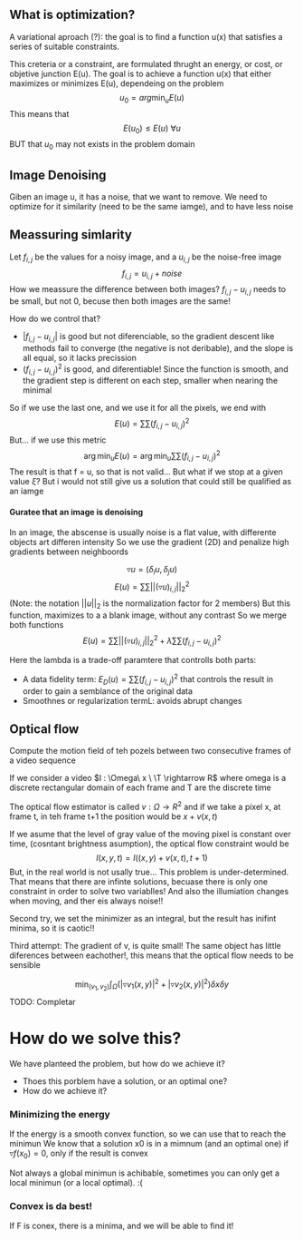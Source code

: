 ## What is optimization?
A variational aproach (?): the goal is to find a function u(x) that satisfies a series of suitable constraints.

This creteria or a constraint, are formulated thrught an energy, or cost, or objetive junction E(u). The goal is to achieve a function u(x) that either maximizes or minimizes E(u), dependeing on the problem
$$ u_0 = arg \min_u E(u) $$
This means that
$$ E(u_0) \leq E(u)\  \forall u $$
BUT that $u_0$ may not exists in the problem domain

## Image Denoising
Giben an image u, it has a noise, that we want to remove.
We need to optimize for it similarity (need to be the same iamge), and to have less noise


## Meassuring simlarity
Let $f_{i,j}$ be the values for a noisy image, and a $u_{i,j}$ be the noise-free image
$$ f_{i,j} = u_{i,j} + noise$$
How we meassure the difference between both images? $f_{i,j} - u_{i,j}$ needs to be small, but not 0, becuse then both images are the same!

How do we control that?
- $|f_{i,j} - u_{i,j}|$ is good but not diferenciable, so the gradient descent like methods fail to converge (the negative is not deribable), and the slope is all equal, so it lacks precission
- $(f_{i,j} - u_{i,j})^2$ is good, and diferentiable! Since the function is smooth, and the gradient step is different on each step, smaller when nearing the minimal

So if we use the last one, and we use it for all the pixels, we end with
$$ E(u) = \sum\sum (f_{i,j} - u_{i,j})^2 $$
But... if we use this metric
$$ \arg \min_u E(u) = \arg \min_u \sum\sum (f_{i,j} - u_{i,j})^2 $$
The result is that f = u, so that is not valid... But what if we stop at a given value $\xi$?
But i would not still give us a solution that could still be qualified as an iamge

#### Guratee that an image is denoising
In an image, the abscense is usually noise is a flat value, with differente objects art differen intensity
So we use the gradient (2D) and penalize high gradients between neighboords

$$ \triangledown u = (\delta_i u, \delta_j u)$$
$$E(u) = \sum\sum  ||(\triangledown u)_{i,j}||^2_2 $$
(Note: the notation $||u||_2$ is the normalization factor for 2 members)
But this function, maximizes to a a blank image, without any contrast
So we merge both functions
$$ E(u) = \sum\sum  ||(\triangledown u)_{i,j}||^2_2 + \lambda \sum\sum (f_{i,j} - u_{i,j})^2$$

Here the lambda is a trade-off paramtere that controlls both parts:
- A data fidelity term: $E_D(u) = \sum\sum (f_{i,j} - u_{i,j})^2$ that controls the result in order to gain a semblance of the original data
- Smoothnes or regularization termL: avoids abrupt changes


## Optical flow
Compute the motion field of teh pozels between two consecutive frames of a video sequence

If we consider a video $I : \Omega\  x \ \T \rightarrow R$ where omega is a discrete rectangular domain of each frame and T are the discrete time

The optical flow estimator is called $v: \Omega \rightarrow R^2$ and if we take a pixel x, at frame t, in teh frame t+1 the position would be $x+v(x,t)$

If we asume that the level of gray value of the moving pixel is constant over time, (cosntant brightness asumption), the optical flow constraint would be
$$ I(x,y,t) = I((x,y)+v(x,t), t+1) $$
But, in the real world is not usally true...
This problem is under-determined. That means that there are infinte solutions, becuase there is only one constraint in order to solve two variablles!
And also the illumiation changes when moving, and ther eis always noise!!

Second try, we set the minimizer as an integral, but the result has inifint minima, so it is caotic!!

Third attempt:
The gradient of v, is quite small! The same object has little diferences between eachother!, this means that the optical flow needs to be sensible

$$ \min_{(v_1,v_2)} \int_\Omega (|\triangledown v_1 (x,y)|^2 + |\triangledown v_2 (x,y)|^2) \delta x \delta y $$
TODO: Completar


# How do we solve this?
We have planteed the problem, but how do we achieve it?
- Thoes this porblem have a solution, or an optimal one?
- How do we achieve it?

### Minimizing the energy
If the energy is a smooth convex function, so we can use that to reach the minimun
We know that a solution x0 is in a mimnum (and an optimal one) if $\triangledown f(x_0) = 0$, only if the result is convex

Not always a global minimun is achibable, sometimes you can only get a local minimun (or a local optimal). :(


### Convex is da best!
If F is conex, there is a minima, and we will be able to find it!